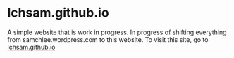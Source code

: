 # lchsam.github.io
A simple website that is work in progress.
In progress of shifting everything from samchlee.wordpress.com to this website.
To visit this site, go to [lchsam.github.io](https://lchsam.github.io)
